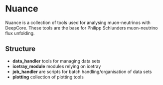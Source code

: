 # Nuance
Nuance is a collection of tools used for analysing muon-neutrinos with DeepCore.
These tools are the base for Philipp Schlunders muon-neutrino flux unfolding.

## Structure
- **data_handler** tools for managing data sets
- **icetray_module** modules relying on icetray
- **job_handler** are scripts for batch handling/organisation of data sets
- **plotting** collection of plotting tools

